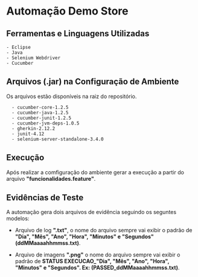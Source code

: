 # Automação Demo Store

## Ferramentas e Linguagens Utilizadas

    - Eclipse
    - Java
    - Selenium Webdriver
    - Cucumber
  
 ## Arquivos (.jar) na Configuração de Ambiente
  
 Os arquivos estão disponíveis na raiz do repositório.

      - cucumber-core-1.2.5
      - cucumber-java-1.2.5
      - cucumber-junit-1.2.5
      - cucumber-jvm-deps-1.0.5
      - gherkin-2.12.2
      - junit-4.12
      - selenium-server-standalone-3.4.0
  
## Execução

Após realizar a comfiguração do ambiente gerar a execução a partir do arquivo **"funcionalidades.feature"**.

## Evidências de Teste

A automação gera dois arquivos de evidência seguindo os seguntes modelos:

  - Arquivo de log **".txt"**, o nome do arquivo sempre vai exibir o padrão de **"Dia", "Mês", "Ano", "Hora", "Minutos" e "Segundos" (ddMMaaaahhmmss.txt)**.
  
  - Arquivo de imagens **".png"** o nome do arquivo sempre vai exibir o padrão de **STATUS EXECUCAO_"Dia", "Mês", "Ano", "Hora", "Minutos" e "Segundos". Ex: (PASSED_ddMMaaaahhmmss.txt)**.
